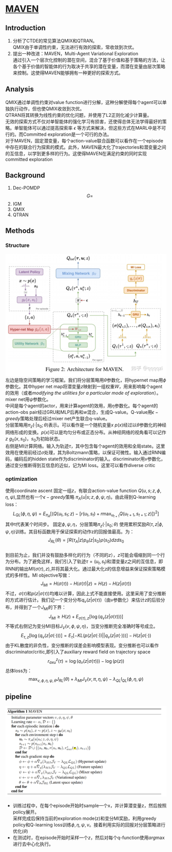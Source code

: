 # [MAVEN](https://arxiv.org/pdf/1910.07483.pdf)
## Introduction
1. 分析了CTDE的常见算法QMIX和QTRAN。  
QMIX由于单调性约束，无法进行有效的探索，常收敛到次优。
2. 提出一种改进：MAVEN，Multi-Agent Variational Exploration  
通过引入一个层次化控制的潜在空间，混合了基于价值和基于策略的方法，让各个基于价值的智能体的行为取决于共享的潜在变量，而潜在变量由层次策略来控制。这使得MAVEN能够拥有一种更好的探索方式。

## Analysis
QMIX通过单调性约束对value function进行分解，这种分解使得每个agent可以单独执行动作，但也使QMIX收敛到次优。  
QTRAN将其转换为线性约束的优化问题，并使用了L2正则化减少计算量。  
无效的探索方式不仅对单智能体的强化学习有损害，还使得总体无法学得最好的策略。单智能体可以通过提高探索率 $\epsilon$ 等方式来解决，但这些方式在MARL中是不可行的。而Committed exploration是一个可行的办法。  
对于MAVEN，固定潜变量，每个action-value联合函数可以看作在一个episode中存在的联合行为探索的模式。此外，MAVEN最大化了trajectories和潜变量之间的互信息，以学到更多样的行为。这使得MAVEN在满足约束的同时实现committed exploration

## Background
1. Dec-POMDP  
$$G = $$
2. IGM
3. QMIX
4. QTRAN

## Methods
### Structure
![](https://github.com/EthanYang233/MyWiki/blob/master/pics/MAVEN.jpg)
左边是隐空间策略的学习框架。我们将分层策略用$\theta$参数化，将hypernet map用$\phi$参数化。其中hyper net map将潜变量$z$映射到一组权重$W$，用来影响每个agent的效用（或者*modifying the utilities for a particular mode of exploration*）。mixer net用$\psi$参数化。  
中间是每个agent的actor，用来计算agent的效用，用$\eta$参数化。每个agent的action-obs pair经过GRU和MLP后再和$w$混合，生成Q-value。Q-value用$\epsilon -greedy$策略处理后经过mixer net产生联合q-value。  
分层策略用$\pi_z(\cdot|s_0;\theta)$表示。可以看作是一个随机变量$x~p(x)$经过以$\theta$参数化的神经网络形成的变换。$p(x)$可以是均匀分布或正态分布。从神经网络的视角看可以记作$z~g_0(x,s_0)$，$s_0$为初始状态。  
右侧是MI计算网络。输入为轨迹$\tau$，其中包含每个agent的效用和全局state。这里效用在使用前经过$\sigma$处理，其为Boltzmann策略，以保证可微性。输入通过RNN编码，编码后的hidden state作为discriminator的输入。discriminator用$v$参数化，通过变分推断得到互信息的近似，记为MI loss。这里可以看作diverse critic

### optimization
使用coordinate ascent
固定一组$z$，有联合action-value function $Q(u,s;z,\phi,\eta,\psi)$,显然也有一个$\epsilon -greedy$策略 $\pi_A(u|s;z,\phi,\psi,\eta)$。由此得到Q-learning loss：
$$L_{QL}(\phi,\eta,\psi) = E_{\pi_A}[(Q(u_t,s_t;z)-[r(u_t,s_t)+r\max_{u_{t+1}}Q(u_{t+1},s_{t+1};z)])^2]$$
其中t代表某个时间步。  固定$\phi,\psi,\eta$，分层策略$\pi_z(\cdot|s_0;\theta)$ 使用累积奖励$R(\tau,z|\phi,\psi,\eta)$训练。其目标函数用于保证探索的动作z的回报值最高。为：
$$J_{RL}(\theta) = \int R(\tau_A|z)p_\theta(z|s_0)\rho(s_0)dzds_0$$  
到目前为止，我们并没有鼓励多样化的行为（不同的$z$），$z$可能会塌缩到同一个行为分布。为了避免这样，我们引入了轨迹$\tau = {(u_t,s_t)}$和潜变量$z$之间的互信息，即RNN的输出$MI(\sigma(\tau),z)$,并将其最大化。通过最大化z的信息增益来保证探索策略模式的多样性。MI objective写做：
$$J_{MI} = H(\sigma(\tau))-H(\sigma(\tau)|z) = H(z)-H(z|\sigma(\tau))$$
不过，$\sigma(\tau)$和$p(z|\sigma(\tau))$均难以计算，因此上式不能直接使用。这里采用了变分推断的方式进行估计。我们记一个变分分布$q_v(z|\sigma(\tau))$（由$v$参数化）来估计$z$的后验分布，并得到了一个$J_{MI}$的下界：
$$J_{MI}\ge H(z) + E_{\sigma(\tau),z}[\log(q_v(z|\sigma(\tau)))]$$
不等式右侧记为变分MI目标$J_V(v,\phi,\psi,\eta)$，当变分推断完全准确时等号成立。
$$E_{\tau,z}[\log(q_v(z|\sigma(\cdot)))] = E_{\tau}[-KL(p(z|\sigma(\cdot))||q_v(z|\sigma(\cdot)))] - H(z|\sigma(\cdot))$$
由于KL散度的非负性，变分推断的误差会影响模型表现。变分推断也可以看作discriminator/critic,即引入了auxiliary reward field on trajectory space
$$r^z_{axu}(\tau) = \log(q_v(z|\sigma(\tau))) - \log(p(z))$$
总体loss为：
$$\max_{v,\phi,\eta,\psi,\theta}J_{RL}(\theta) + \lambda_{MI}J_V(v,\pi,\eta,\psi) - \lambda_{QL}l_{QL}(\phi,\eta,\psi)$$

## pipeline
![](https://github.com/EthanYang233/MyWiki/blob/master/pics/MAVEN1.png)
+ 训练过程中，在每个episode开始时sample一个x，并计算潜变量z，然后按照policy展开。  
采样完成后保持当前的exploration mode(z)和变分MI奖励，利用greedy policy和Q-learning loss训练$\phi,\eta,\psi,v$。接着利用实际的回报对分层策略进行优化($\theta$)  
+ 在测试时，在episode开始时采样一个$z$，然后对每个q-function使用$arg\max$进行去中心化执行。